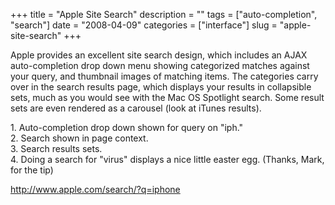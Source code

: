 +++
title = "Apple Site Search"
description = ""
tags = ["auto-completion", "search"]
date = "2008-04-09"
categories = ["interface"]
slug = "apple-site-search"
+++


<p>Apple provides an excellent site search design, which includes an AJAX auto-completion drop down menu showing categorized matches against your query, and thumbnail images of matching items. The categories carry over in the search results page, which displays your results in collapsible sets, much as you would see with the Mac OS Spotlight search. Some result sets are even rendered as a carousel (look at iTunes results).</p>
<div id="screens-full" class="clear"><div class="caption">1. Auto-completion drop down shown for query on &quot;iph.&quot;</div><div class="fullimg clear"><a href="/media/interface/apple-search-1.png" class="group" rel="group" title="1. Auto-completion drop down shown for query on &quot;iph.&quot;"><img src="/media/interface/apple-search-1.png" alt="" class="img-responsive"></a></div></div><div id="screens-full" class="clear"><div class="caption">2. Search shown in page context.</div><div class="fullimg clear"><a href="/media/interface/apple-search-2.png" class="group" rel="group" title="2. Search shown in page context."><img src="/media/interface/apple-search-2.png" alt="" class="img-responsive"></a></div></div><div id="screens-full" class="clear"><div class="caption">3. Search results sets.</div><div class="fullimg clear"><a href="/media/interface/apple-search-3.png" class="group" rel="group" title="3. Search results sets."><img src="/media/interface/apple-search-3.png" alt="" class="img-responsive"></a></div></div><div id="screens-full" class="clear"><div class="caption">4. Doing a search for &quot;virus&quot; displays a nice little easter egg. (Thanks, Mark, for the tip)</div><div class="fullimg clear"><a href="/media/interface/apple-search-4.png" class="group" rel="group" title="4. Doing a search for &quot;virus&quot; displays a nice little easter egg. (Thanks, Mark, for the ti..."><img src="/media/interface/apple-search-4.png" alt="" class="img-responsive"></a></div></div>        
<p><a href="http://www.apple.com/search/?q=iphone">http://www.apple.com/search/?q=iphone</a></p>

